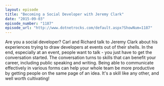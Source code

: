 ```yaml
---
layout: episode
title: "Becoming a Social Developer with Jeremy Clark"
date: "2015-09-03"
episode_number: "1187"
episode_url: "http://www.dotnetrocks.com/default.aspx?ShowNum=1187"
---
```


Are you a social developer? Carl and Richard talk to Jeremy Clark about his experiences trying to draw developers at events out of their shells. In the end, especially at an event, people want to talk - you just have to get the conversation started. The conversation turns to skills that can benefit your career, including public speaking and writing. Being able to communicate effectively in various forms can help your whole team be more productive by getting people on the same page of an idea. It's a skill like any other, and well worth cultivating!

